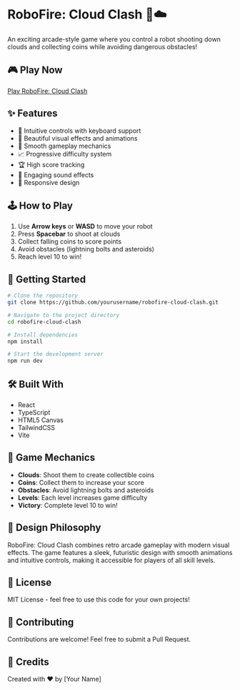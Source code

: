 # RoboFire: Cloud Clash 🤖☁️

An exciting arcade-style game where you control a robot shooting down clouds and collecting coins while avoiding dangerous obstacles!

## 🎮 Play Now

[Play RoboFire: Cloud Clash](https://robofire-cloud-clash.netlify.app)

## ✨ Features

- 🎯 Intuitive controls with keyboard support
- 🌟 Beautiful visual effects and animations
- 🎨 Smooth gameplay mechanics
- 📈 Progressive difficulty system
- 🏆 High score tracking
- 🎵 Engaging sound effects
- 📱 Responsive design

## 🕹️ How to Play

1. Use **Arrow keys** or **WASD** to move your robot
2. Press **Spacebar** to shoot at clouds
3. Collect falling coins to score points
4. Avoid obstacles (lightning bolts and asteroids)
5. Reach level 10 to win!

## 🚀 Getting Started

```bash
# Clone the repository
git clone https://github.com/yourusername/robofire-cloud-clash.git

# Navigate to the project directory
cd robofire-cloud-clash

# Install dependencies
npm install

# Start the development server
npm run dev
```

## 🛠️ Built With

- React
- TypeScript
- HTML5 Canvas
- TailwindCSS
- Vite

## 🎯 Game Mechanics

- **Clouds**: Shoot them to create collectible coins
- **Coins**: Collect them to increase your score
- **Obstacles**: Avoid lightning bolts and asteroids
- **Levels**: Each level increases game difficulty
- **Victory**: Complete level 10 to win!

## 🎨 Design Philosophy

RoboFire: Cloud Clash combines retro arcade gameplay with modern visual effects. The game features a sleek, futuristic design with smooth animations and intuitive controls, making it accessible for players of all skill levels.

## 📝 License

MIT License - feel free to use this code for your own projects!

## 🤝 Contributing

Contributions are welcome! Feel free to submit a Pull Request.

## 🌟 Credits

Created with ❤️ by [Your Name]
